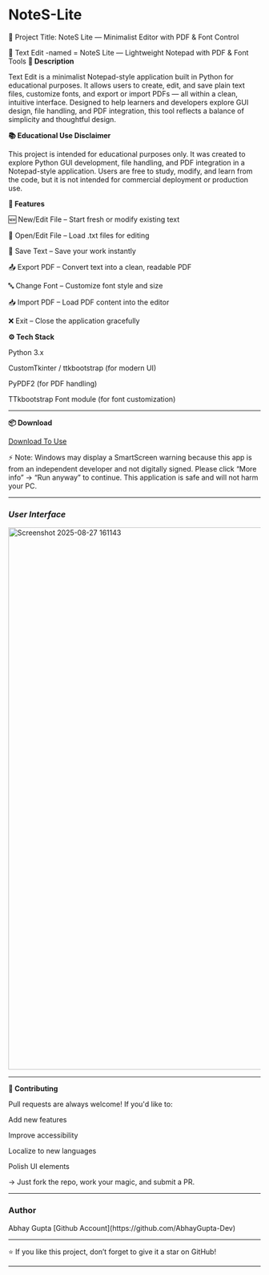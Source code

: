 # NoteS-Lite
📝 Project Title: NoteS Lite — Minimalist Editor with PDF &amp; Font Control

📝 Text Edit -named = NoteS Lite — Lightweight Notepad with PDF & Font Tools
**📌 Description**

Text Edit is a minimalist Notepad-style application built in Python for educational purposes. It allows users to create, edit, and save plain text files, customize fonts, and export or import PDFs — all within a clean, intuitive interface. Designed to help learners and developers explore GUI design, file handling, and PDF integration, this tool reflects a balance of simplicity and thoughtful design.

**📚 Educational Use Disclaimer**

This project is intended for educational purposes only. It was created to explore Python GUI development, file handling, and PDF integration in a Notepad-style application. Users are free to study, modify, and learn from the code, but it is not intended for commercial 
deployment or production use.

**🚀 Features**

🆕 New/Edit File – Start fresh or modify existing text

📂 Open/Edit File – Load .txt files for editing

💾 Save Text – Save your work instantly

📤 Export PDF – Convert text into a clean, readable PDF

🔤 Change Font – Customize font style and size

📥 Import PDF – Load PDF content into the editor

❌ Exit – Close the application gracefully

**⚙️ Tech Stack**

Python 3.x

CustomTkinter / ttkbootstrap (for modern UI)

PyPDF2 (for PDF handling)

TTkbootstrap Font module (for font customization)

---
**📦 Download**

[Download To Use](https://github.com/AbhayGupta-Dev/NoteS-Lite/releases/download/1.1.0/NoteS.Lite.exe)

⚡ Note: Windows may display a SmartScreen warning because this app is from an independent developer and not digitally signed. Please click “More info” → “Run anyway” to continue. This application is safe and will not harm your PC.


---
### **_User Interface_**

<img width="1920" height="1080" alt="Screenshot 2025-08-27 161143" src="https://github.com/user-attachments/assets/dbb9df7f-f3d4-4471-a611-cd31d9a9eaa0" />

---

**🤝 Contributing**

Pull requests are always welcome!
If you'd like to:

Add new features

Improve accessibility

Localize to new languages

Polish UI elements

→ Just fork the repo, work your magic, and submit a PR.

---
### **Author**

<p>Abhay Gupta
[Github Account](https://github.com/AbhayGupta-Dev) <p>

---
⭐ If you like this project, don’t forget to give it a star on GitHub!

---


